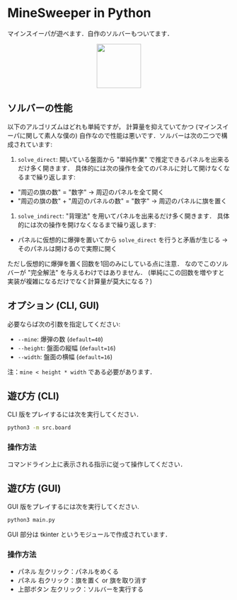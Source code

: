 # MineSweeper in Python
マインスイーパが遊べます．自作のソルバーもついてます．

<div align="center">
<img src="https://github.com/snaka0213/MineSweeper/tree/master/image/image1.png" width="100x100">
</div>

## ソルバーの性能
以下のアルゴリズムはどれも単純ですが，
計算量を抑えていてかつ (マインスイーパに関して素人な僕の)
自作なので性能は悪いです．ソルバーは次の二つで構成されています:

1. `solve_direct`:
開いている盤面から "単純作業" で推定できるパネルを出来るだけ多く開きます．
具体的には次の操作を全てのパネルに対して開けなくなるまで繰り返します:
  * "周辺の旗の数" = "数字" → 周辺のパネルを全て開く
  * "周辺の旗の数" + "周辺のパネルの数" = "数字" → 周辺のパネルに旗を置く

1. `solve_indirect`:
"背理法" を用いてパネルを出来るだけ多く開きます．
具体的には次の操作を開けなくなるまで繰り返します:
  * パネルに仮想的に爆弾を置いてから `solve_direct` を行うと矛盾が生じる
  → そのパネルは開けるので実際に開く

ただし仮想的に爆弾を置く回数を1回のみにしている点に注意．
なのでこのソルバーが "完全解法" を与えるわけではありません．
(単純にこの回数を増やすと実装が複雑になるだけでなく計算量が莫大になる？)

## オプション (CLI, GUI)
必要ならば次の引数を指定してください:
* `--mine`: 爆弾の数 (`default=40`)
* `--height`: 盤面の縦幅 (`default=16`)
* `--width`: 盤面の横幅 (`default=16`)

注：`mine < height * width` である必要があります．

## 遊び方 (CLI)
CLI 版をプレイするには次を実行してください．
```bash
python3 -m src.board
```

### 操作方法
コマンドライン上に表示される指示に従って操作してください．

## 遊び方 (GUI)
GUI 版をプレイするには次を実行してください.
```bash
python3 main.py
```
GUI 部分は tkinter というモジュールで作成されています．

### 操作方法
* パネル 左クリック：パネルをめくる
* パネル 右クリック：旗を置く or 旗を取り消す
* 上部ボタン 左クリック：ソルバーを実行する
